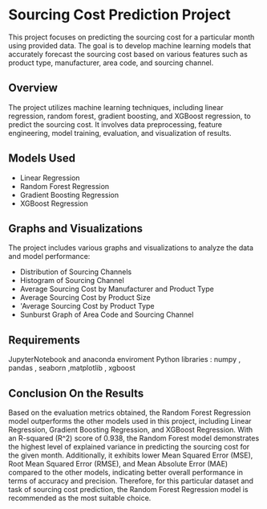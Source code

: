 # Sourcing Cost Prediction Project

This project focuses on predicting the sourcing cost for a particular month using provided data. The goal is to develop machine learning models that accurately forecast the sourcing cost based on various features such as product type, manufacturer, area code, and sourcing channel.

## Overview

The project utilizes machine learning techniques, including linear regression, random forest, gradient boosting, and XGBoost regression, to predict the sourcing cost. It involves data preprocessing, feature engineering, model training, evaluation, and visualization of results.

## Models Used

- Linear Regression
- Random Forest Regression
- Gradient Boosting Regression
- XGBoost Regression

## Graphs and Visualizations

The project includes various graphs and visualizations to analyze the data and model performance:
- Distribution of Sourcing Channels
- Histogram of Sourcing Channel
- Average Sourcing Cost by Manufacturer and Product Type
- Average Sourcing Cost by Product Size
- 'Average Sourcing Cost by Product Type
- Sunburst Graph of Area Code and Sourcing Channel



## Requirements 
JupyterNotebook and anaconda enviroment
Python libraries : numpy , pandas , seaborn ,matplotlib , xgboost


## Conclusion On the Results

Based on the evaluation metrics obtained, the Random Forest Regression model outperforms the other models used in this project, including Linear Regression, Gradient Boosting Regression, and XGBoost Regression. With an R-squared (R^2) score of 0.938, the Random Forest model demonstrates the highest level of explained variance in predicting the sourcing cost for the given month. Additionally, it exhibits lower Mean Squared Error (MSE), Root Mean Squared Error (RMSE), and Mean Absolute Error (MAE) compared to the other models, indicating better overall performance in terms of accuracy and precision. Therefore, for this particular dataset and task of sourcing cost prediction, the Random Forest Regression model is recommended as the most suitable choice.

